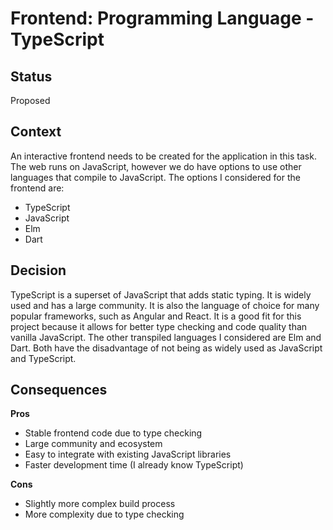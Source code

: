 # Frontend: Programming Language - TypeScript

## Status

Proposed

## Context

An interactive frontend needs to be created for the application in this task. The web runs on JavaScript, however we do
have options to use other languages that compile to JavaScript. The options I considered for the frontend are:

- TypeScript
- JavaScript
- Elm
- Dart

## Decision

TypeScript is a superset of JavaScript that adds static typing. It is widely used and has a large community. It is
also the language of choice for many popular frameworks, such as Angular and React. It is a good fit for this project
because it allows for better type checking and code quality than vanilla JavaScript.
The other transpiled languages I considered are Elm and Dart. Both have the disadvantage of not being as widely used as
JavaScript and TypeScript.

## Consequences

**Pros**

- Stable frontend code due to type checking
- Large community and ecosystem
- Easy to integrate with existing JavaScript libraries
- Faster development time (I already know TypeScript)

**Cons**

- Slightly more complex build process
- More complexity due to type checking
